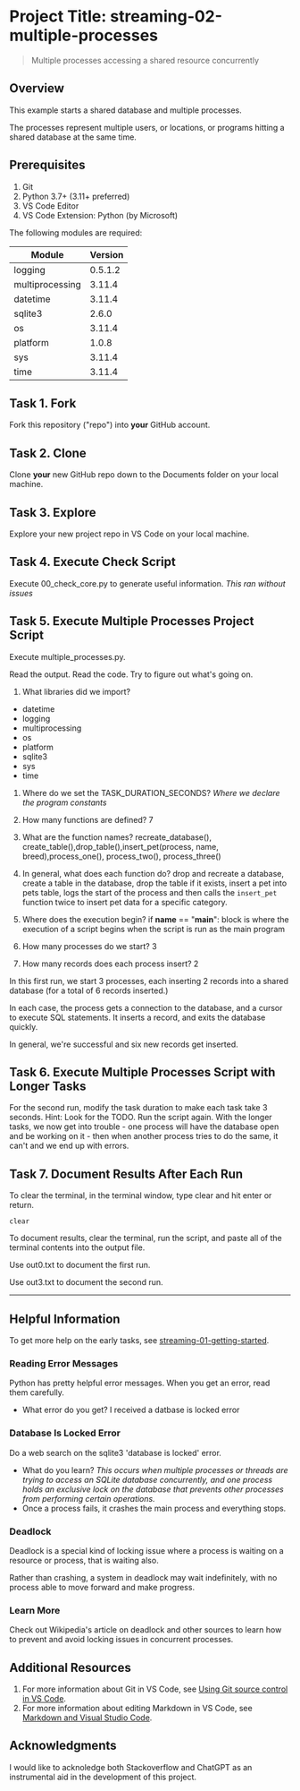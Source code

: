 # Project Title: streaming-02-multiple-processes

> Multiple processes accessing a shared resource concurrently

## Overview

This example starts a shared database and multiple processes.

The processes represent multiple users, or locations, or programs 
hitting a shared database at the same time. 

## Prerequisites

1. Git
1. Python 3.7+ (3.11+ preferred)
1. VS Code Editor
1. VS Code Extension: Python (by Microsoft)

The following modules are required:


| Module          | Version  |
|-----------------|----------|
| logging         | 0.5.1.2  |
| multiprocessing | 3.11.4   |
| datetime        | 3.11.4   |
| sqlite3         | 2.6.0    |
| os              | 3.11.4   |
| platform        | 1.0.8    |
| sys             | 3.11.4   |
| time            | 3.11.4   |

## Task 1. Fork 

Fork this repository ("repo") into **your** GitHub account. 

## Task 2. Clone

Clone **your** new GitHub repo down to the Documents folder on your local machine. 

## Task 3. Explore

Explore your new project repo in VS Code on your local machine.

## Task 4. Execute Check Script

Execute 00_check_core.py to generate useful information.
<i>This ran without issues</i>

## Task 5. Execute Multiple Processes Project Script

Execute multiple_processes.py.

Read the output. Read the code. 
Try to figure out what's going on. 

1. What libraries did we import?
- datetime
- logging
- multiprocessing
- os
- platform
- sqlite3
- sys
- time
1. Where do we set the TASK_DURATION_SECONDS? 
<i> Where we declare the program constants </i>
1. How many functions are defined? 7
1. What are the function names? recreate_database(), create_table(),drop_table(),insert_pet(process, name, breed),process_one(), process_two(), process_three()
1. In general, what does each function do? drop and recreate a database, create a table in the database, drop the table if it exists, insert a pet into pets table, logs the start of the process and then calls the `insert_pet` function twice to insert pet data for a specific category.
    
1. Where does the execution begin? if __name__ == "__main__": block is where the execution of a script begins when the script is run as the main program
1. How many processes do we start? 3
1. How many records does each process insert? 2

In this first run, we start 3 processes, 
each inserting 2 records into a shared database 
(for a total of 6 records inserted.)

In each case, the process gets a connection to the database, 
and a cursor to execute SQL statements.
It inserts a record, and exits the database quickly.

In general, we're successful and six new records get inserted. 

## Task 6. Execute Multiple Processes Script with Longer Tasks

For the second run, modify the task duration to make each task take 3 seconds. 
Hint: Look for the TODO.
Run the script again. 
With the longer tasks, we now get into trouble - 
one process will have the database open and be working on it - 
then when another process tries to do the same, it can't and 
we end up with errors. 

## Task 7. Document Results After Each Run

To clear the terminal, in the terminal window, type clear and hit enter or return. 

`clear`

To document results, clear the terminal, run the script, and paste all of the terminal contents into the output file.

Use out0.txt to document the first run. 

Use out3.txt to document the second run.


-----

## Helpful Information

To get more help on the early tasks, see [streaming-01-getting-started](https://github.com/denisecase/streaming-01-getting-started).


### Reading Error Messages

Python has pretty helpful error messages. 
When you get an error, read them carefully. 

- What error do you get? I received a datbase is locked error

### Database Is Locked Error

Do a web search on the sqlite3 'database is locked' error.

- What do you learn? <i>This occurs when multiple processes or threads are trying to access an SQLite database concurrently, and one process holds an exclusive lock on the database that prevents other processes from performing certain operations.</i>
- Once a process fails, it crashes the main process and everything stops. 

### Deadlock

Deadlock is a special kind of locking issue where a process 
is waiting on a resource or process, that is waiting also. 

Rather than crashing, a system in deadlock may wait indefinitely, 
with no process able to move forward and make progress.

### Learn More

Check out Wikipedia's article on deadlock and other sources to learn how to prevent and avoid locking issues in concurrent processes. 

## Additional Resources

1. For more information about Git in VS Code, see [Using Git source control in VS Code](https://code.visualstudio.com/docs/sourcecontrol/overview).
1. For more information about editing Markdown in VS Code, see [Markdown and Visual Studio Code](https://code.visualstudio.com/docs/languages/markdown).

## Acknowledgments

I would like to acknoledge both Stackoverflow and ChatGPT as an instrumental aid in the development of this project.